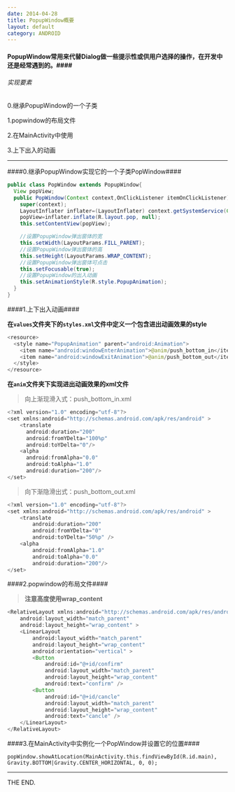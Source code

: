 ```yaml
---
date: 2014-04-28
title: PopupWindow概要
layout: default
category: ANDROID
---
```


#### PopupWindow常用来代替Dialog做一些提示性或供用户选择的操作，在开发中还是经常遇到的。####

###### 实现要素 ######

0.继承PopupWindow的一个子类

1.popwindow的布局文件

2.在MainActivity中使用

3.上下出入的动画

<!--more-->

- - -

####0.继承PopupWindow实现它的一个子类PopWindow####

```java
public class PopWindow extends PopupWindow{  
  View popView;
  public PopWindow(Context context,OnClickListener itemOnClickListener){
    super(context);
    LayoutInflater inflater=(LayoutInflater) context.getSystemService(Context.LAYOUT_INFLATER_SERVICE);
    popView=inflater.inflate(R.layout.pop, null);
    this.setContentView(popView);

    //设置PopupWindow弹出窗体的宽
    this.setWidth(LayoutParams.FILL_PARENT);
    //设置PopupWindow弹出窗体的高
    this.setHeight(LayoutParams.WRAP_CONTENT);
    //设置PopupWindow弹出窗体可点击
    this.setFocusable(true);
    //设置PopupWindow的出入动画
    this.setAnimationStyle(R.style.PopupAnimation);
  }
}
```

####1.上下出入动画####

**在`values`文件夹下的`styles.xml`文件中定义一个包含进出动画效果的style**

```java
<resource>
  <style name="PopupAnimation" parent="android:Animation">
    <item name="android:windowEnterAnimation">@anim/push_bottom_in</item>
    <item name="android:windowExitAnimation">@anim/push_bottom_out</item>
  </style>
</resource>
```

**在`anim`文件夹下实现进出动画效果的xml文件**

>向上渐现滑入式：push_bottom_in.xml

```java
<?xml version="1.0" encoding="utf-8"?>
<set xmlns:android="http://schemas.android.com/apk/res/android" >
    <translate
      android:duration="200"
      android:fromYDelta="100%p"
      android:toYDelta="0"/>
    <alpha
      android:fromAlpha="0.0"
      android:toAlpha="1.0"
      android:duration="200"/>
</set>
```

>向下渐隐滑出式：push_bottom_out.xml

```java
<?xml version="1.0" encoding="utf-8"?>
<set xmlns:android="http://schemas.android.com/apk/res/android" >
    <translate
        android:duration="200"
        android:fromYDelta="0"
        android:toYDelta="50%p" />
    <alpha
        android:fromAlpha="1.0"
        android:toAlpha="0.0"
        android:duration="200"/>
</set>
```

####2.popwindow的布局文件####

>**注意高度使用wrap_content**

```java
<RelativeLayout xmlns:android="http://schemas.android.com/apk/res/android"
    android:layout_width="match_parent"
    android:layout_height="wrap_content" >
    <LinearLayout
        android:layout_width="match_parent"
        android:layout_height="wrap_content"
        android:orientation="vertical" >
        <Button
            android:id="@+id/confirm"
            android:layout_width="match_parent"
            android:layout_height="wrap_content"
            android:text="confirm" />
        <Button
            android:id="@+id/cancle"
            android:layout_width="match_parent"
            android:layout_height="wrap_content"
            android:text="cancle" />
    </LinearLayout>
</RelativeLayout>
```

####3.在MainActivity中实例化一个PopWindow并设置它的位置####

    popWindow.showAtLocation(MainActivity.this.findViewById(R.id.main), Gravity.BOTTOM|Gravity.CENTER_HORIZONTAL, 0, 0);

- - -
THE END.
